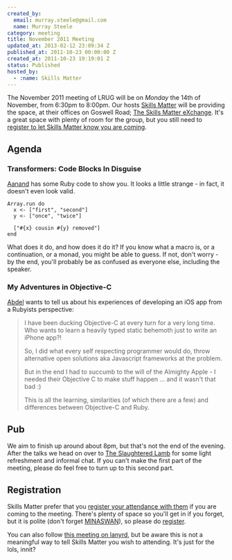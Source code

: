 ```yaml
--- 
created_by: 
  email: murray.steele@gmail.com
  name: Murray Steele
category: meeting
title: November 2011 Meeting
updated_at: 2013-02-12 23:09:34 Z
published_at: 2011-10-23 00:00:00 Z
created_at: 2011-10-23 19:19:01 Z
status: Published
hosted_by:
  - :name: Skills Matter
---
```


The November 2011 meeting of LRUG will be on *Monday* the 14th of November, from 6:30pm to 8:00pm.  Our hosts [Skills Matter](http://skillsmatter.com/) will be providing the space, at their offices on Goswell Road; [The Skills Matter eXchange](http://skillsmatter.com/location-details/design-architecture/484/96).  It's a great space with plenty of room for the group, but you still need to <a href="#nov11registration">register to let Skills Matter know you are coming</a>.

Agenda
------

### Transformers: Code Blocks In Disguise

[Aanand](http://aanandprasad.com/) has some Ruby code to show you. It looks a little strange - in fact, it doesn't even look valid. 

    Array.run do
      x <- ["first", "second"]
      y <- ["once", "twice"]

      ["#{x} cousin #{y} removed"]
    end

What does it do, and how does it do it? If you know what a macro is, or a continuation, or a monad, you might be able to guess. If not, don't worry - by the end, you'll probably be as confused as everyone else, including the speaker.

### My Adventures in Objective-C

[Abdel](http://twitter.com/abdels) wants to tell us about his experiences of developing an iOS app from a Rubyists perspective:

> I have been ducking Objective-C at every turn for a very long time. Who wants to learn a heavily typed static behemoth just to write an iPhone app?!
>
> So, I did what every self respecting programmer would do, throw alternative open solutions aka Javascript frameworks at the problem.
> 
> But in the end I had to succumb to the will of the Almighty Apple - I needed their Objective C to make stuff happen ... and it wasn't that bad :)
> 
> This is all the learning, similarities (of which there are a few) and differences between Objective-C and Ruby.

Pub
---

We aim to finish up around about 8pm, but that's not the end of the evening.  After the talks we head on over to [The Slaughtered Lamb](http://www.theslaughteredlambpub.com/) for some light refreshment and informal chat.  If you can't make the first part of the meeting, please do feel free to turn up to this second part.

Registration <a name="nov11registration">&nbsp;</a>
---------------------------------------------------

Skills Matter prefer that you [register your attendance with them](http://skillsmatter.com/podcast/home/november-lrug/js-2838) if you are coming to the meeting.  There's plenty of space so you'll get in if you forget, but it is polite (don't forget [MINASWAN](http://oreilly.com/ruby/excerpts/ruby-learning-rails/ruby-glossary.html#I_indexterm_d1e32036)), so please do [register](http://skillsmatter.com/podcast/home/november-lrug/js-2838).

You can also follow [this meeting on lanyrd](http://lanyrd.com/2011/lrug-november/), but be aware this is not a meaningful way to tell Skills Matter you wish to attending.  It's just for the lols, innit?
